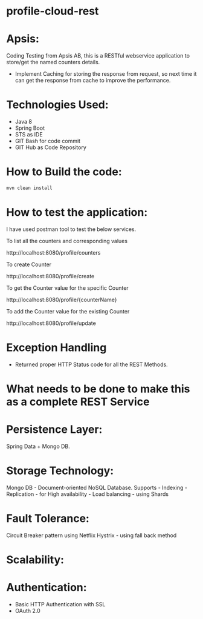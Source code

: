 # profile-cloud-rest
Apsis:
=======
Coding Testing from Apsis AB, this is a RESTful webservice application to store/get the named counters details.

 - Implement Caching for storing the response from request, so next time it can get the response from cache to improve the performance.

Technologies Used:
==================

- Java 8
- Spring Boot
- STS as IDE
- GIT Bash for code commit
- GIT Hub as Code Repository

How to Build the code:
======================
```sh
mvn clean install
```

How to test the application:
============================

I have used postman tool to test the below services.

To list all the counters and corresponding values

http://localhost:8080/profile/counters

To create Counter

http://localhost:8080/profile/create

To get the Counter value for the specific Counter

http://localhost:8080/profile/{counterName}


To add the Counter value for the existing Counter

http://localhost:8080/profile/update

Exception Handling
==================

- Returned proper HTTP Status code for all the REST Methods.

What needs to be done to make this as a complete REST Service
=============================================================

Persistence Layer:
==================
Spring Data + Mongo DB.

Storage Technology:
==================
Mongo DB - Document-oriented NoSQL Database.
Supports
	- Indexing
	- Replication - for High availability
	- Load balancing - using Shards

Fault Tolerance:
================

Circuit Breaker pattern using Netflix Hystrix
	- using fall back method

Scalability:
===========



Authentication:
==============

- Basic HTTP Authentication with SSL
- OAuth 2.0
